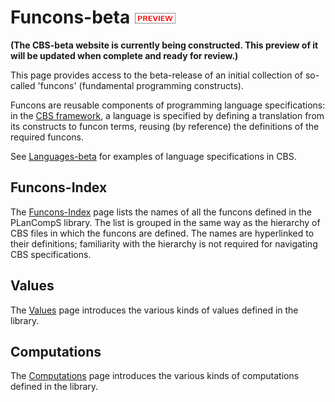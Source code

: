 Funcons-beta ![PREVIEW](preview.png)
============

**(The CBS-beta website is currently being constructed. This preview of it**
**will be updated when complete and ready for review.)**

This page provides access to the beta-release of an initial collection of
so-called 'funcons' (fundamental programming constructs).

Funcons are reusable components of programming language specifications: in the 
[CBS framework], a language is specified by defining a translation from its 
constructs to funcon terms, reusing (by reference) the definitions of the 
required funcons. 

See [Languages-beta] for examples of language specifications in CBS.

Funcons-Index
-------------

The [Funcons-Index] page lists the names of all the funcons defined in the
PLanCompS library. The list is grouped in the same way as the hierarchy of
CBS files in which the funcons are defined. The names are hyperlinked to their
definitions; familiarity with the hierarchy is not required for navigating
CBS specifications.

Values
------

The [Values] page introduces the various kinds of values defined in the library.

Computations
------------

The [Computations] page introduces the various kinds of computations defined
in the library.


[Funcons-Index]: Funcons-Index/index.html

[CBS framework]: ../index.md

[Languages-beta]: ../Languages-beta/index.md

[Values]: Values/index.md

[Computations]: Computations/index.md
